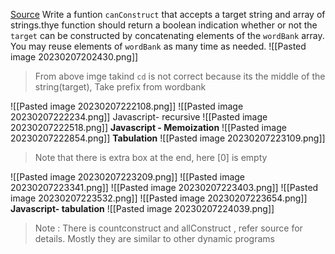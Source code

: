 [Source](https://www.youtube.com/watch?v=oBt53YbR9Kk)
Write a funtion `canConstruct` that accepts a target string and array of strings.thye function should return a boolean indication whether or not the `target` can be constructed by concatenating elements of the `wordBank` array. You may reuse elements of `wordBank` as many time as needed.
![[Pasted image 20230207202430.png]]
> From above imge takind `cd` is not correct because its the middle of the string(target), Take prefix from wordbank

![[Pasted image 20230207222108.png]]
![[Pasted image 20230207222234.png]]
Javascript- recursive
![[Pasted image 20230207222518.png]]
**Javascript - Memoization**
![[Pasted image 20230207222854.png]]
**Tabulation**
![[Pasted image 20230207223109.png]]
> Note that there is extra box at the end, here [0] is empty

![[Pasted image 20230207223209.png]]
![[Pasted image 20230207223341.png]]
![[Pasted image 20230207223403.png]]
![[Pasted image 20230207223532.png]]
![[Pasted image 20230207223654.png]]
**Javascript- tabulation**
![[Pasted image 20230207224039.png]]

> Note : There is countconstruct and allConstruct , refer source for details. Mostly they are similar to other dynamic programs



